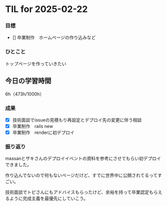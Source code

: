 # TIL for 2025-02-22

### 目標

- [] 卒業制作　ホームページの作り込みなど

### ひとこと

トップページを作っていきたい

## 今日の学習時間

6h（473h/1000h）
  
### 成果

- [x] 技術面談でissueの見積もり再設定とデプロイ先の変更に伴う相談
- [x] 卒業制作　rails new
- [x] 卒業制作　renderに初デプロイ
 
### 振り返り 

massanとザキさんのデプロイイベントの資料を参考にさせてもらい初デプロイできました。

作り込んでないので何もないページだけど、すでに世界中に公開されてるってすごい。

技術面談でトピさんにもアドバイスもらったけど、余裕を持って卒業認定もらえるように完成主義を最優先にしていこう。
